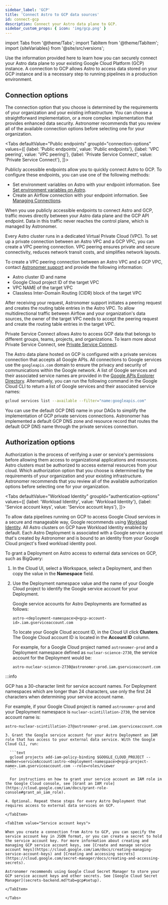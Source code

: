 ```yaml
---
sidebar_label: 'GCP'
title: 'Connect Astro to GCP data sources'
id: connect-gcp
description: Connect your Astro data plane to GCP.
sidebar_custom_props: { icon: 'img/gcp.png' }
---
```


import Tabs from '@theme/Tabs';
import TabItem from '@theme/TabItem';
import {siteVariables} from '@site/src/versions';

Use the information provided here to learn how you can securely connect your Astro data plane to your existing Google Cloud Platform (GCP) instance. A connection to GCP allows Astro to access data stored on your GCP instance and is a necessary step to running pipelines in a production environment.

## Connection options

The connection option that you choose is determined by the requirements of your organization and your existing infrastructure. You can choose a straightforward implementation, or a more complex implementation that provides enhanced data security. Astronomer recommends that you review all of the available connection options before selecting one for your organization.

<Tabs
    defaultValue="Public endpoints"
    groupId="connection-options"
    values={[
        {label: 'Public endpoints', value: 'Public endpoints'},
        {label: 'VPC peering', value: 'VPC peering'},
        {label: 'Private Service Connect', value: 'Private Service Connect'},
    ]}>
<TabItem value="Public endpoints">

Publicly accessible endpoints allow you to quickly connect Astro to GCP. To configure these endpoints, you can use one of the following methods:

- Set environment variables on Astro with your endpoint information. See [Set environment variables on Astro](environment-variables.md).
- Create an Airflow connection with your endpoint information. See [Managing Connections](https://airflow.apache.org/docs/apache-airflow/stable/howto/connection.html).

When you use publicly accessible endpoints to connect Astro and GCP, traffic moves directly between your Astro data plane and the GCP API endpoint. Data in this traffic never reaches the control plane, which is managed by Astronomer.

</TabItem>

<TabItem value="VPC peering">

Every Astro cluster runs in a dedicated Virtual Private Cloud (VPC). To set up a private connection between an Astro VPC and a GCP VPC, you can create a VPC peering connection. VPC peering ensures private and secure connectivity, reduces network transit costs, and simplifies network layouts.

To create a VPC peering connection between an Astro VPC and a GCP VPC, contact [Astronomer support](https://cloud.astronomer.io/support) and provide the following information:

- Astro cluster ID and name
- Google Cloud project ID of the target VPC
- VPC NAME of the target VPC
- Classless Inter-Domain Routing (CIDR) block of the target VPC

After receiving your request, Astronomer support initiates a peering request and creates the routing table entries in the Astro VPC. To allow multidirectional traffic between Airflow and your organization's data sources, the owner of the target VPC needs to accept the peering request and create the routing table entries in the target VPC.

</TabItem>

<TabItem value="Private Service Connect">

Private Service Connect allows Astro to access GCP data that belongs to different groups, teams, projects, and organizations. To learn more about Private Service Connect, see [Private Service Connect](https://cloud.google.com/vpc/docs/private-service-connect).

The Astro data plane hosted on GCP is configured with a private services connection that accepts all Google APIs. All connections to Google services use the `googleapis.com` domain to ensure the privacy and security of communications within the Google network. A list of Google services and their associated service names are provided in the [Google APIs Explorer Directory](https://developers.google.com/apis-explorer). Alternatively, you can run the following command in the Google Cloud CLI to return a list of Google services and their associated service names:

```sh
gcloud services list --available --filter="name:googleapis.com"
```
You can use the default GCP DNS name in your DAGs to simplify the implementation of GCP private services connections. Astronomer has implemented a default GCP DNS zone and resource record that routes the default GCP DNS name through the private services connection.

</TabItem>

</Tabs>

## Authorization options

Authorization is the process of verifying a user or service's permissions before allowing them access to organizational applications and resources. Astro clusters must be authorized to access external resources from your cloud. Which authorization option that you choose is determined by the requirements of your organization and your existing infrastructure. Astronomer recommends that you review all of the available authorization options before selecting one for your organization.

<Tabs
    defaultValue="Workload Identity"
    groupId="authentication-options"
    values={[
        {label: 'Workload Identity', value: 'Workload Identity'},
        {label: 'Service account keys', value: 'Service account keys'},
    ]}>
<TabItem value="Workload Identity">

To allow data pipelines running on GCP to access Google Cloud services in a secure and manageable way, Google recommends using [Workload Identity](https://cloud.google.com/kubernetes-engine/docs/concepts/workload-identity). All Astro clusters on GCP have Workload Identity enabled by default. Each Astro Deployment is associated with a Google service account that's created by Astronomer and is bound to an identity from your Google Cloud project's fixed workload identity pool.

To grant a Deployment on Astro access to external data services on GCP, such as BigQuery:

1. In the Cloud UI, select a Workspace, select a Deployment, and then copy the value in the **Namespace** field.

2. Use the Deployment namespace value and the name of your Google Cloud project to identify the Google service account for your Deployment.

    Google service accounts for Astro Deployments are formatted as follows:

    ```text
    astro-<deployment-namespace>@<gcp-account-id>.iam.gserviceaccount.com
    ```
    
    To locate your Google Cloud account ID, in the Cloud UI click **Clusters**. The Google Cloud account ID is located in the **Account ID** column.

    For example, for a Google Cloud project named `astronomer-prod` and a Deployment namespace defined as `nuclear-science-2730`, the service account for the Deployment would be:

    ```text
    astro-nuclear-science-2730@astronomer-prod.iam.gserviceaccount.com
    ```
  :::info

  GCP has a 30-character limit for service account names. For Deployment namespaces which are longer than 24 characters, use only the first 24 characters when determining your service account name.

  For example, if your Google Cloud project is named `astronomer-prod` and your Deployment namespace is `nuclear-scintillation-2730`, the service account name is:

  ```text
  astro-nuclear-scintillation-27@astronomer-prod.iam.gserviceaccount.com

3. Grant the Google service account for your Astro Deployment an IAM role that has access to your external data service. With the Google Cloud CLI, run:

    ```text
    gcloud projects add-iam-policy-binding $GOOGLE_CLOUD_PROJECT --member=serviceAccount:astro-<deployment-namespace>@<gcp-project-name>.iam.gserviceaccount.com --role=roles/viewer
    ```

    For instructions on how to grant your service account an IAM role in the Google Cloud console, see [Grant an IAM role](https://cloud.google.com/iam/docs/grant-role-console#grant_an_iam_role).

4. Optional. Repeat these steps for every Astro Deployment that requires access to external data services on GCP.

</TabItem>

<TabItem value="Service account keys">

When you create a connection from Astro to GCP, you can specify the service account key in JSON format, or you can create a secret to hold the service account key. For more information about creating and managing GCP service account keys, see [Create and manage service account keys](https://cloud.google.com/iam/docs/creating-managing-service-account-keys) and [Creating and accessing secrets](https://cloud.google.com/secret-manager/docs/creating-and-accessing-secrets).

Astronomer recommends using Google Cloud Secret Manager to store your GCP service account keys and other secrets. See [Google Cloud Secret Manager](secrets-backend.md?tab=gcp#setup).

</TabItem>

</Tabs>
